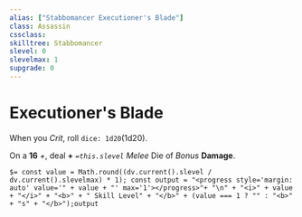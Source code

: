 ```yaml
---
alias: ["Stabbomancer Executioner's Blade"]
class: Assassin
cssclass: 
skilltree: Stabbomancer
slevel: 0
slevelmax: 1
supgrade: 0
---
```

# Executioner's Blade

When you *Crit*, roll `dice: 1d20`(1d20).

On a __16__ *+*, deal __+__ *`=this.slevel`* *Melee* Die of *Bonus* __Damage__.

`$= const value = Math.round((dv.current().slevel / dv.current().slevelmax) * 1); const output = "<progress style='margin: auto' value='" + value + "' max='1'></progress>"+ "\n" + "<i>" + value + "</i>" + "<b>" + " Skill Level" + "</b>" + (value === 1 ? "" : "<b>" + "s" + "</b>");output`
